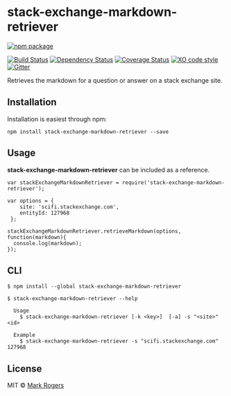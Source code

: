 # stack-exchange-markdown-retriever

[![npm package](https://nodei.co/npm/stack-exchange-markdown-retriever.png?downloads=true&downloadRank=true&stars=true)](https://nodei.co/npm/stack-exchange-markdown-retriever/)

[![Build Status](https://img.shields.io/travis/m4bwav/stack-exchange-markdown-retriever/master.svg)](https://travis-ci.org/m4bwav/stack-exchange-markdown-retriever)
[![Dependency Status](https://img.shields.io/david/m4bwav/stack-exchange-markdown-retriever.svg)](https://david-dm.org/m4bwav/stack-exchange-markdown-retriever)
[![Coverage Status](https://img.shields.io/coveralls/m4bwav/stack-exchange-markdown-retriever/master.svg)](https://coveralls.io/github/m4bwav/stack-exchange-markdown-retriever?branch=master)
[![XO code style](https://img.shields.io/badge/code_style-XO-5ed9c7.svg)](https://github.com/sindresorhus/xo)
[![Gitter](https://badges.gitter.im/m4bwav/stack-exchange-markdown-retriever.svg)](https://gitter.im/m4bwav/stack-exchange-markdown-retriever?utm_source=badge&utm_medium=badge&utm_campaign=pr-badge)

Retrieves the markdown for a question or answer on a stack exchange site.

## Installation

Installation is easiest through npm:

`npm install stack-exchange-markdown-retriever --save`


## Usage

**stack-exchange-markdown-retriever** can be included as a reference.

```
var stackExchangeMarkdownRetriever = require('stack-exchange-markdown-retriever');

var options = {
    site: 'scifi.stackexchange.com',
    entityId: 127968
 };
  
stackExchangeMarkdownRetriever.retrieveMarkdown(options, function(markdown){
  console.log(markdown);
});
```

## CLI

```
$ npm install --global stack-exchange-markdown-retriever
```

```
$ stack-exchange-markdown-retriever --help

  Usage
    $ stack-exchange-markdown-retriever [-k <key>]  [-a] -s "<site>" <id>

  Example
    $ stack-exchange-markdown-retriever -s "scifi.stackexchange.com" 127968
```
## License

MIT © [Mark Rogers](http://www.markdavidrogers.com)
